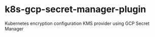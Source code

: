 # k8s-gcp-secret-manager-plugin
Kubernetes encryption configuration KMS provider using GCP Secret Manager
